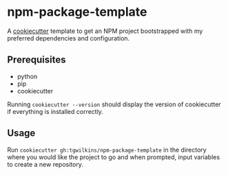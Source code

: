# npm-package-template

A [cookiecutter](https://github.com/cookiecutter/cookiecutter) template to get an NPM project bootstrapped with my preferred dependencies and configuration.

## Prerequisites

- python
- pip
- cookiecutter

Running `cookiecutter --version` should display the version of cookiecutter if everything is installed correctly.

## Usage

Run `cookiecutter gh:tgwilkins/npm-package-template` in the directory where you would like the project to go and when prompted, input variables to create a new repository.
